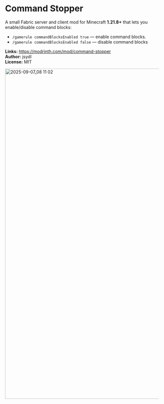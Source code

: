 # Command Stopper

A small Fabric server and client mod for Minecraft **1.21.8+** that lets you enable/disable command blocks:

- `/gamerule commandBlocksEnabled true` — enable command blocks.
- `/gamerule commandBlocksEnabled false` — disable command blocks
  
**Links:** https://modrinth.com/mod/command-stopper  
**Author:** jsydl  
**License:** MIT

<img width="1920" height="1080" alt="2025-09-07_08 11 02" src="https://github.com/user-attachments/assets/bbd7409f-48a0-4ec4-b502-18c3619e06f1" />
